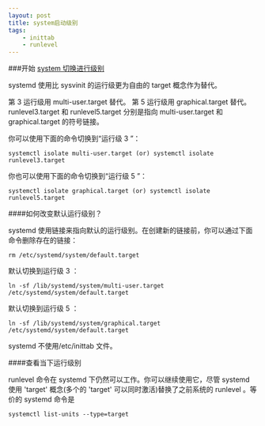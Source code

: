 ```yaml
---
layout: post
title: system启动级别
tags:
    - inittab
    - runlevel
---
```


###开始
[system 切换进行级别](http://fedoraproject.org/wiki/Systemd/zh-cn)

systemd 使用比 sysvinit 的运行级更为自由的 target 概念作为替代。


第 3 运行级用 multi-user.target 替代。
第 5 运行级用 graphical.target 替代。
runlevel3.target 和 runlevel5.target 分别是指向 multi-user.target 和 graphical.target 的符号链接。

你可以使用下面的命令切换到“运行级 3 ”：

 >
	systemctl isolate multi-user.target (or) systemctl isolate runlevel3.target 


你也可以使用下面的命令切换到“运行级 5 ”：
>
	systemctl isolate graphical.target (or) systemctl isolate runlevel5.target 

####如何改变默认运行级别？

systemd 使用链接来指向默认的运行级别。在创建新的链接前，你可以通过下面命令删除存在的链接：
>
	rm /etc/systemd/system/default.target 

默认切换到运行级 3 ：
>
	ln -sf /lib/systemd/system/multi-user.target /etc/systemd/system/default.target 

默认切换到运行级 5 ：
>
	ln -sf /lib/systemd/system/graphical.target /etc/systemd/system/default.target 

systemd 不使用/etc/inittab 文件。

####查看当下运行级别

runlevel 命令在 systemd 下仍然可以工作。你可以继续使用它，尽管 systemd 使用 'target' 概念(多个的 'target' 可以同时激活)替换了之前系统的 runlevel 。等价的 systemd 命令是
>
	systemctl list-units --type=target 

